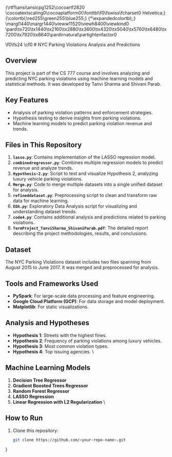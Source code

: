 {\rtf1\ansi\ansicpg1252\cocoartf2820
\cocoatextscaling0\cocoaplatform0{\fonttbl\f0\fswiss\fcharset0 Helvetica;}
{\colortbl;\red255\green255\blue255;}
{\*\expandedcolortbl;;}
\margl1440\margr1440\vieww11520\viewh8400\viewkind0
\pard\tx720\tx1440\tx2160\tx2880\tx3600\tx4320\tx5040\tx5760\tx6480\tx7200\tx7920\tx8640\pardirnatural\partightenfactor0

\f0\fs24 \cf0 # NYC Parking Violations Analysis and Predictions

## Overview
This project is part of the CS 777 course and involves analyzing and predicting NYC parking violations using machine learning models and statistical methods. It was developed by Tanvi Sharma and Shivani Parab.

## Key Features
- Analysis of parking violation patterns and enforcement strategies.
- Hypothesis testing to derive insights from parking violations.
- Machine learning models to predict parking violation revenue and trends.

## Files in This Repository

1. **`lasso.py`**: Contains implementation of the LASSO regression model.
2. **`combinedregressor.py`**: Combines multiple regression models to predict revenue and analyze trends.
3. **`Hypothesis-2.py`**: Script to test and visualize Hypothesis 2, analyzing luxury vehicle parking violations.
4. **`Merge.py`**: Code to merge multiple datasets into a single unified dataset for analysis.
5. **`refineddataset.py`**: Preprocessing script to clean and transform raw data for machine learning.
6. **`EDA.py`**: Exploratory Data Analysis script for visualizing and understanding dataset trends.
7. **`code4.py`**: Contains additional analysis and predictions related to parking violations.
8. **`TermProject_TanviSharma_ShivaniParab.pdf`**: The detailed report describing the project methodologies, results, and conclusions.

## Dataset
The NYC Parking Violations dataset includes two files spanning from August 2015 to June 2017. It was merged and preprocessed for analysis.

## Tools and Frameworks Used
- **PySpark**: For large-scale data processing and feature engineering.
- **Google Cloud Platform (GCP)**: For data storage and model deployment.
- **Matplotlib**: For static visualizations.

## Analysis and Hypotheses  
- **Hypothesis 1**: Streets with the highest fines.
- **Hypothesis 2**: Frequency of parking violations among luxury vehicles.
- **Hypothesis 3**: Most common violation types.
- **Hypothesis 4**: Top issuing agencies.
\
## Machine Learning Models
1. **Decision Tree Regressor**
2. **Gradient Boosted Trees Regressor**
3. **Random Forest Regressor**
4. **LASSO Regression**
5. **Linear Regression with L2 Regularization**
\
## How to Run
1. Clone this repository:
   ```bash
   git clone https://github.com/<your-repo-name>.git
}